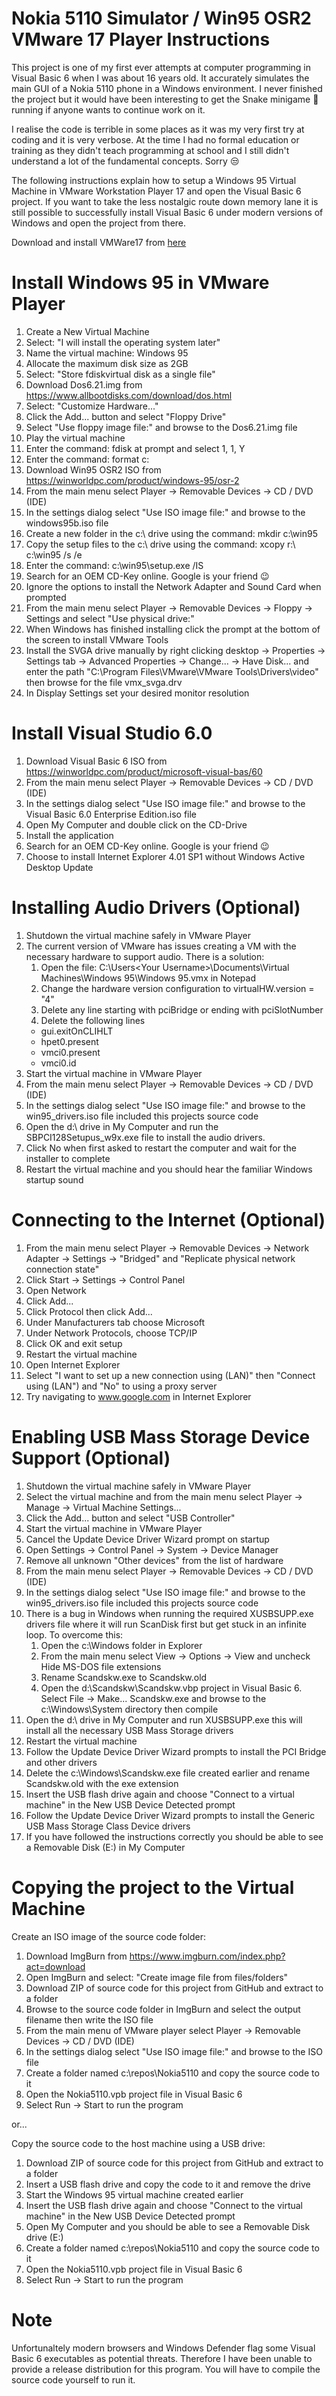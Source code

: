 Nokia 5110 Simulator / Win95 OSR2 VMware 17 Player Instructions
===============================================================

This project is one of my first ever attempts at computer programming in Visual Basic 6 when I was about 16 years old. It accurately simulates the main GUI of a Nokia 5110 phone in a Windows environment. I never finished the project but it would have been interesting to get the Snake minigame :snake: running if anyone wants to continue work on it.

I realise the code is terrible in some places as it was my very first try at coding and it is very verbose. At the time I had no formal education or training as they didn't teach programming at school and I still didn't understand a lot of the fundamental concepts. Sorry :unamused:

The following instructions explain how to setup a Windows 95 Virtual Machine in VMware Workstation Player 17 and open the Visual Basic 6 project. If you want to take the less nostalgic route down memory lane it is still possible to successfully install Visual Basic 6 under modern versions of Windows and open the project from there.

Download and install VMWare17 from [here](https://drive.google.com/file/d/1GVdLzjO5dc3hCbM-NaRlvGvfGBRGX7-3/view?usp=sharing)

Install Windows 95 in VMware Player 
===================================

1. Create a New Virtual Machine
2. Select: "I will install the operating system later"
3. Name the virtual machine: Windows 95
4. Allocate the maximum disk size as 2GB
5. Select: "Store fdiskvirtual disk as a single file"
6. Download Dos6.21.img from https://www.allbootdisks.com/download/dos.html
7. Select: "Customize Hardware..."
8. Click the Add... button and select "Floppy Drive"
9. Select "Use floppy image file:" and browse to the Dos6.21.img file
10. Play the virtual machine
11. Enter the command: fdisk at prompt and select 1, 1, Y
12. Enter the command: format c:
13. Download Win95 OSR2 ISO from https://winworldpc.com/product/windows-95/osr-2
14. From the main menu select Player -> Removable Devices -> CD / DVD (IDE) 
15. In the settings dialog select "Use ISO image file:" and browse to the windows95b.iso file
16. Create a new folder in the c:\ drive using the command: mkdir c:\win95
17. Copy the setup files to the c:\ drive using the command: xcopy r:\ c:\win95 /s /e
18. Enter the command: c:\win95\setup.exe /IS
19. Search for an OEM CD-Key online. Google is your friend :wink:
20. Ignore the options to install the Network Adapter and Sound Card when prompted
21. From the main menu select Player -> Removable Devices -> Floppy -> Settings and select "Use physical drive:"
22. When Windows has finished installing click the prompt at the bottom of the screen to install VMware Tools
23. Install the SVGA drive manually by right clicking desktop -> Properties -> Settings tab -> Advanced Properties -> Change... -> Have Disk... and enter the path "C:\Program Files\VMware\VMware Tools\Drivers\video\" then browse for the file vmx_svga.drv
24. In Display Settings set your desired monitor resolution

Install Visual Studio 6.0
=========================

1. Download Visual Basic 6 ISO from https://winworldpc.com/product/microsoft-visual-bas/60
2. From the main menu select Player -> Removable Devices -> CD / DVD (IDE) 
3. In the settings dialog select "Use ISO image file:" and browse to the Visual Basic 6.0 Enterprise Edition.iso file
4. Open My Computer and double click on the CD-Drive
5. Install the application
6. Search for an OEM CD-Key online. Google is your friend :wink:
7. Choose to install Internet Explorer 4.01 SP1 without Windows Active Desktop Update

Installing Audio Drivers (Optional)
===================================

1. Shutdown the virtual machine safely in VMware Player
2. The current version of VMware has issues creating a VM with the necessary hardware to support audio. There is a solution:
   1. Open the file: C:\Users\<Your Username>\Documents\Virtual Machines\Windows 95\Windows 95.vmx in Notepad
   2. Change the hardware version configuration to virtualHW.version = "4"
   3. Delete any line starting with pciBridge or ending with pciSlotNumber
   4. Delete the following lines
     - gui.exitOnCLIHLT
     - hpet0.present
     - vmci0.present
     - vmci0.id
3. Start the virtual machine in VMware Player 
3. From the main menu select Player -> Removable Devices -> CD / DVD (IDE) 
4. In the settings dialog select "Use ISO image file:" and browse to the win95_drivers.iso file included this projects source code
5. Open the d:\ drive in My Computer and run the SBPCI128Setupus_w9x.exe file to install the audio drivers.
6. Click No when first asked to restart the computer and wait for the installer to complete
7. Restart the virtual machine and you should hear the familiar Windows startup sound

Connecting to the Internet (Optional)
=====================================

1. From the main menu select Player -> Removable Devices -> Network Adapter -> Settings -> "Bridged" and "Replicate physical network connection state"
2. Click Start -> Settings -> Control Panel
3. Open Network
4. Click Add...
5. Click Protocol then click Add...
6. Under Manufacturers tab choose Microsoft
7. Under Network Protocols, choose TCP/IP
8. Click OK and exit setup
9. Restart the virtual machine
10. Open Internet Explorer
11. Select "I want to set up a new connection using (LAN)" then "Connect using (LAN") and "No" to using a proxy server
12. Try navigating to www.google.com in Internet Explorer

Enabling USB Mass Storage Device Support (Optional)
===================================================

1. Shutdown the virtual machine safely in VMware Player
2. Select the virtual machine and from the main menu select Player -> Manage -> Virtual Machine Settings...
3. Click the Add... button and select "USB Controller"
4. Start the virtual machine in VMware Player
5. Cancel the Update Device Driver Wizard prompt on startup
6. Open Settings -> Control Panel -> System -> Device Manager
7. Remove all unknown "Other devices" from the list of hardware
8. From the main menu select Player -> Removable Devices -> CD / DVD (IDE) 
9. In the settings dialog select "Use ISO image file:" and browse to the win95_drivers.iso file included this projects source code
10. There is a bug in Windows when running the required XUSBSUPP.exe drivers file where it will run ScanDisk first but get stuck in an infinite loop. To overcome this:
    1. Open the c:\Windows folder in Explorer
    2. From the main menu select View -> Options -> View and uncheck Hide MS-DOS file extensions
    3. Rename Scandskw.exe to Scandskw.old
    4. Open the d:\Scandskw\Scandskw.vbp project in Visual Basic 6. Select File -> Make... Scandskw.exe and browse to the c:\Windows\System directory then compile
11. Open the d:\ drive in My Computer and run XUSBSUPP.exe this will install all the necessary USB Mass Storage drivers
12. Restart the virtual machine
13. Follow the Update Device Driver Wizard prompts to install the PCI Bridge and other drivers
14. Delete the c:\Windows\Scandskw.exe file created earlier and rename Scandskw.old with the exe extension
15. Insert the USB flash drive again and choose "Connect to a virtual machine" in the New USB Device Detected prompt
16. Follow the Update Device Driver Wizard prompts to install the Generic USB Mass Storage Class Device drivers
17. If you have followed the instructions correctly you should be able to see a Removable Disk (E:) in My Computer

Copying the project to the Virtual Machine
==========================================

Create an ISO image of the source code folder:

1. Download ImgBurn from https://www.imgburn.com/index.php?act=download
2. Open ImgBurn and select: "Create image file from files/folders"
3. Download ZIP of source code for this project from GitHub and extract to a folder
4. Browse to the source code folder in ImgBurn and select the output filename then write the ISO file
3. From the main menu of VMware player select Player -> Removable Devices -> CD / DVD (IDE) 
4. In the settings dialog select "Use ISO image file:" and browse to the ISO file
5. Create a folder named c:\repos\Nokia5110 and copy the source code to it
6. Open the Nokia5110.vpb project file in Visual Basic 6
7. Select Run -> Start to run the program

or...

Copy the source code to the host machine using a USB drive:

1. Download ZIP of source code for this project from GitHub and extract to a folder
2. Insert a USB flash drive and copy the code to it and remove the drive
3. Start the Windows 95 virtual machine created earlier
4. Insert the USB flash drive again and choose "Connect to the virtual machine" in the New USB Device Detected prompt
5. Open My Computer and you should be able to see a Removable Disk drive (E:)
6. Create a folder named c:\repos\Nokia5110 and copy the source code to it
7. Open the Nokia5110.vpb project file in Visual Basic 6
8. Select Run -> Start to run the program

Note
====

Unfortunaltely modern browsers and Windows Defender flag some Visual Basic 6 executables as potential threats. Therefore I have been unable to provide a release distribution for this program. You will have to compile the source code yourself to run it.
